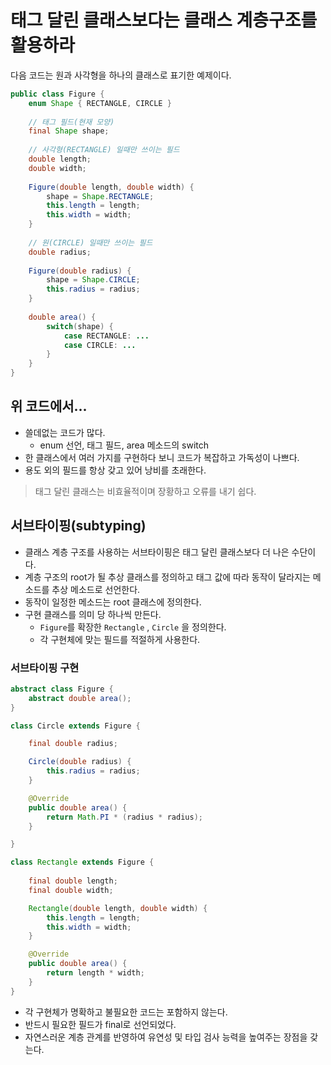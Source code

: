 # 태그 달린 클래스보다는 클래스 계층구조를 활용하라

다음 코드는 원과 사각형을 하나의 클래스로 표기한 예제이다.

```java
public class Figure {
    enum Shape { RECTANGLE, CIRCLE }
    
    // 태그 필드(현재 모양)
    final Shape shape;
    
    // 사각형(RECTANGLE) 일때만 쓰이는 필드
    double length;
    double width;
    
    Figure(double length, double width) {
        shape = Shape.RECTANGLE;
        this.length = length;
        this.width = width;
    }
    
    // 원(CIRCLE) 일때만 쓰이는 필드
    double radius;
    
    Figure(double radius) {
        shape = Shape.CIRCLE;
        this.radius = radius;
    }
    
    double area() {
        switch(shape) {
            case RECTANGLE: ...
            case CIRCLE: ...
        }
    }
}
```

## 위 코드에서...

- 쓸데없는 코드가 많다.
    - enum 선언, 태그 필드, area 메소드의 switch
- 한 클래스에서 여러 가지를 구현하다 보니 코드가 복잡하고 가독성이 나쁘다.
- 용도 외의 필드를 항상 갖고 있어 낭비를 초래한다.

> 태그 달린 클래스는 비효율적이며 장황하고 오류를 내기 쉽다.
> 

## 서브타이핑(subtyping)

- 클래스 계층 구조를 사용하는 서브타이핑은 태그 달린 클래스보다 더 나은 수단이다.
- 계층 구조의 root가 될 추상 클래스를 정의하고 태그 값에 따라 동작이 달라지는 메소드를 추상 메소드로 선언한다.
- 동작이 일정한 메소드는 root 클래스에 정의한다.
- 구현 클래스를 의미 당 하나씩 만든다.
    - `Figure`를 확장한 `Rectangle` , `Circle` 을 정의한다.
    - 각 구현체에 맞는 필드를 적절하게 사용한다.

### 서브타이핑 구현

```java
abstract class Figure {
    abstract double area();
}

class Circle extends Figure {

    final double radius;

    Circle(double radius) {
        this.radius = radius;
    }

    @Override
    public double area() {
        return Math.PI * (radius * radius);
    }

}

class Rectangle extends Figure {
    
    final double length;
    final double width;

    Rectangle(double length, double width) {
        this.length = length;
        this.width = width;
    }

    @Override
    public double area() {
        return length * width;
    }
}
```

- 각 구현체가 명확하고 불필요한 코드는 포함하지 않는다.
- 반드시 필요한 필드가 final로 선언되었다.
- 자연스러운 계층 관계를 반영하여 유연성 및 타입 검사 능력을 높여주는 장점을 갖는다.
